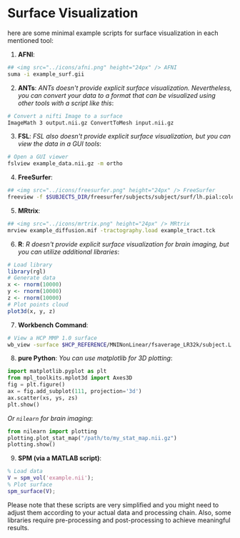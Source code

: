 # Surface Visualization

here are some minimal example scripts for surface visualization in each mentioned tool:

1. **AFNI**:
```bash
## <img src="../icons/afni.png" height="24px" /> AFNI
suma -i example_surf.gii
```

2. **ANTs**:
*ANTs doesn't provide explicit surface visualization. Nevertheless, you can convert your data to a format that can be visualized using other tools with a script like this*:
```bash
# Convert a nifti Image to a surface
ImageMath 3 output.nii.gz ConvertToMesh input.nii.gz
```

3. **FSL**:
*FSL also doesn't provide explicit surface visualization, but you can view the data in a GUI tools*:
```bash
# Open a GUI viewer
fslview example_data.nii.gz -m ortho
```

4. **FreeSurfer**:
```bash
## <img src="../icons/freesurfer.png" height="24px" /> FreeSurfer
freeview -f $SUBJECTS_DIR/freesurfer/subjects/subject/surf/lh.pial:color=255,0,0
```

5. **MRtrix**:
```bash
## <img src="../icons/mrtrix.png" height="24px" /> MRtrix
mrview example_diffusion.mif -tractography.load example_tract.tck
```

6. **R**:
*R doesn't provide explicit surface visualization for brain imaging, but you can utilize additional libraries*:
```R
# Load library
library(rgl)
# Generate data
x <- rnorm(10000)
y <- rnorm(10000)
z <- rnorm(10000)
# Plot points cloud
plot3d(x, y, z)
```

7. **Workbench Command**:
```bash
# View a HCP MMP 1.0 surface
wb_view -surface $HCP_REFERENCE/MNINonLinear/fsaverage_LR32k/subject.L.midthickness.32k_fs_LR.surf.gii
```

8. **pure Python**:
*You can use matplotlib for 3D plotting*:
```python
import matplotlib.pyplot as plt
from mpl_toolkits.mplot3d import Axes3D
fig = plt.figure()
ax = fig.add_subplot(111, projection='3d')
ax.scatter(xs, ys, zs)
plt.show()
```
*Or `nilearn` for brain imaging*:
```python
from nilearn import plotting
plotting.plot_stat_map("/path/to/my_stat_map.nii.gz")
plotting.show()
```

9. **SPM (via a MATLAB script)**:
```MATLAB
% Load data
V = spm_vol('example.nii');
% Plot surface
spm_surface(V);
```

Please note that these scripts are very simplified and you might need to adjust them according to your actual data and processing chain. Also, some libraries require pre-processing and post-processing to achieve meaningful results.